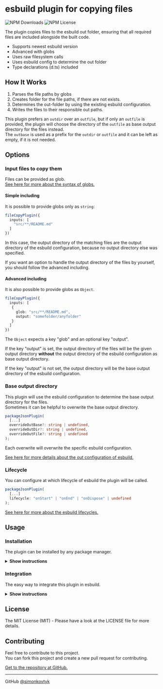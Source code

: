 # esbuild plugin for copying files

![NPM Downloads](https://img.shields.io/npm/dw/esbuild-plugin-file-copy) ![NPM License](https://img.shields.io/npm/l/esbuild-plugin-file-copy)

The plugin copies files to the esbuild out folder, ensuring that all required files are included alongside the built code.

* Supports newest esbuild version
* Advanced with globs
* Uses raw filesystem calls
* Uses esbuild config to determine the out folder
* Type declarations (d.ts) included

## How It Works

1. Parses the file paths by globs
2. Creates folder for the file paths, if there are not exists.
3. Determines the out-folder by using the existing esbuild configuration.
4. Writes the files to their responsible out paths.

This plugin prefers an ``outdir`` over an ``outfile``, but if only an ``outfile`` is provided, the plugin will choose the directory of the ``outfile`` as base output directory for the files
instead.\
The ``outbase`` is used as a prefix for the ``outdir`` or ``outfile`` and it can be left as empty, if it is not needed.

## Options

### Input files to copy them

Files can be provided as glob.\
[See here for more about the syntax of globs.](https://github.com/mrmlnc/fast-glob?tab=readme-ov-file#pattern-syntax)

#### Simple including

It is possible to provide globs only as ``string``:
````typescript
fileCopyPlugin({
  inputs: [
    "src/**/README.md"
  ]
})
````

In this case, the output directory of the matching files are the output directory of the esbuild configuration, because no output directory else was specified.

If you want an option to handle the output directory of the files by yourself, you should follow the advanced including.

#### Advanced including

It is also possible to provide globs as ``Object``.

````typescript
fileCopyPlugin({
  inputs: [
   {
     glob: "src/**/README.md",
     output: "somefolder/anyfolder"
   }
  ]
})
````

The ``Object`` expects a key "glob" and an optional key "output".


If the key "output" is set, the output directory of the files will be the given output directory **without** the output directory of the esbuild configuration as base output directory.

If the key "output" is not set, the output directory will be the base output directory of the esbuild configuration.

### Base output directory

This plugin will use the esbuild configuration to determine the base output directory for the files.\
Sometimes it can be helpful to overwrite the base output directory.

````typescript
packageJsonPlugin(
  [...]
  overrideOutBase?: string | undefined,
  overrideOutDir?: string | undefined,
  overrideOutFile?: string | undefined
);
````

Each overwrite will overwrite the specific esbuild configuration.

[See here for more details about the out configuration of esbuild.](https://esbuild.github.io/api/#outbase)

### Lifecycle

You can configure at which lifecycle of esbuild the plugin will be called.

````typescript
packageJsonPlugin(
  [...]
  lifecycle: "onStart" | "onEnd" | "onDispose" | undefined
);
````

[See here for more about the esbuild lifecycles.](https://esbuild.github.io/plugins/#concepts)

## Usage

### Installation

The plugin can be installed by any package manager.

<details><summary><b>Show instructions</b></summary>

> npm \
> ``npm install esbuild-plugin-file-copy``

> yarn \
> ``yarn install esbuild-plugin-file-copy``

> pnpm \
> ``pnpm install esbuild-plugin-file-copy``

</details>

### Integration

The easy way to integrate this plugin in esbuild.

<details><summary><b>Show instructions</b></summary>

````typescript
await esbuild.build({
  [...]
  plugins: [
    fileCopyPlugin(...)
  ]
})
````

[See here for more about the esbuild plugin integration.](https://esbuild.github.io/plugins/#using-plugins)

</details>

## License

The MIT License (MIT) - Please have a look at the LICENSE file for more details.

## Contributing

Feel free to contribute to this project.\
You can fork this project and create a new pull request for contributing.

[Get to the repository at GitHub.](https://github.com/simonkovtyk/esbuild-plugin-file-copy)

<hr>

GitHub [@simonkovtyk](https://github.com/simonkovtyk)
